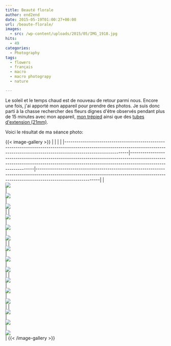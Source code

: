 ```yaml
---
title: Beauté florale
author: end2end
date: 2015-05-19T01:00:27+00:00
url: /beaute-florale/
images:
  - src: /wp-content/uploads/2015/05/IMG_1918.jpg
hits:
  - 49
categories:
  - Photography
tags:
  - flowers
  - français
  - macro
  - macro photograpy
  - nature

---
```

Le soleil et le temps chaud est de nouveau de retour parmi nous. Encore une fois, j'ai apporté mon appareil pour prendre des photos.
Je suis donc parti à la chasse rechercher des fleurs dignes d'être observés pendant plus de 15 minutes avec mon appareil, [mon trépied](/wp-content/uploads/2015/02/Manfrotto-190XPROB-Tripod-with-3D-Head-804RC2.jpg "Manfrotto  190XPROB Tripod with 3D Head 804RC2") ainsi que des [tubes d'extension (21mm)](/wp-content/uploads/2015/02/Aputure-AF-Macro-Extension-Tube-for-Canon-EOS-EF-EF-S-Lens-Mount.jpg "Aputure AF Macro Extension Tube for Canon EOS EF EF-S Lens Mount").

Voici le résultat de ma séance photo:

{{< image-gallery >}}
| <!-- -->                                                                                                                                                                                  | <!-- -->                                                                                                                                                                                  | <!-- -->                                                                                                                                                                                  |
|-------------------------------------------------------------------------------------------------------------------------------------------------------------------------------------------|-------------------------------------------------------------------------------------------------------------------------------------------------------------------------------------------|-------------------------------------------------------------------------------------------------------------------------------------------------------------------------------------------|
| [<br /> ![](http://www.end2endzone.com/wp-content/uploads/2015/05/IMG_1912_e2ez-200x300.jpg)<br /> ](https://www.flickr.com/photos/154618444@N05/36828749754/in/album-72157686753632301/) | [<br /> ![](http://www.end2endzone.com/wp-content/uploads/2015/05/IMG_1918_e2ez-300x200.jpg)<br /> ](https://www.flickr.com/photos/154618444@N05/23686328968/in/album-72157686753632301/) | [<br /> ![](http://www.end2endzone.com/wp-content/uploads/2015/05/IMG_1955_e2ez-300x200.jpg)<br /> ](https://www.flickr.com/photos/154618444@N05/36828746834/in/album-72157686753632301/) |
| [<br /> ![](http://www.end2endzone.com/wp-content/uploads/2015/05/IMG_1966_e2ez-200x300.jpg)<br /> ](https://www.flickr.com/photos/154618444@N05/37280088300/in/album-72157686753632301/) | [<br /> ![](http://www.end2endzone.com/wp-content/uploads/2015/05/IMG_1979_e2ez-300x200.jpg)<br /> ](https://www.flickr.com/photos/154618444@N05/37507458122/in/album-72157686753632301/) | [<br /> ![](http://www.end2endzone.com/wp-content/uploads/2015/05/IMG_1987_e2ez-300x200.jpg)<br /> ](https://www.flickr.com/photos/154618444@N05/36869051323/in/album-72157686753632301/) |
| [<br /> ![](http://www.end2endzone.com/wp-content/uploads/2015/05/IMG_1989_e2ez-300x200.jpg)<br /> ](https://www.flickr.com/photos/154618444@N05/37280085160/in/album-72157686753632301/) | [<br /> ![](http://www.end2endzone.com/wp-content/uploads/2015/05/IMG_1998_e2ez-200x300.jpg)<br /> ](https://www.flickr.com/photos/154618444@N05/36869050073/in/album-72157686753632301/) | [<br /> ![](http://www.end2endzone.com/wp-content/uploads/2015/05/IMG_2009_e2ez-300x200.jpg)<br /> ](https://www.flickr.com/photos/154618444@N05/37280083240/in/album-72157686753632301/) |
| [<br /> ![](http://www.end2endzone.com/wp-content/uploads/2015/05/IMG_2015_e2ez-300x200.jpg)<br /> ](https://www.flickr.com/photos/154618444@N05/36869048603/in/album-72157686753632301/) | [<br /> ![](http://www.end2endzone.com/wp-content/uploads/2015/05/IMG_2028_e2ez-300x200.jpg)<br /> ](https://www.flickr.com/photos/154618444@N05/37280080560/in/album-72157686753632301/) | [<br /> ![](http://www.end2endzone.com/wp-content/uploads/2015/05/IMG_2043_e2ez-300x200.jpg)<br /> ](https://www.flickr.com/photos/154618444@N05/36869047263/in/album-72157686753632301/) |
| [<br /> ![](http://www.end2endzone.com/wp-content/uploads/2015/05/IMG_2118_e2ez-300x200.jpg)<br /> ](https://www.flickr.com/photos/154618444@N05/37538527571/in/album-72157686753632301/) | [<br /> ![](http://www.end2endzone.com/wp-content/uploads/2015/05/IMG_2124_e2ez-200x300.jpg)<br /> ](https://www.flickr.com/photos/154618444@N05/37538526721/in/album-72157686753632301/) | [<br /> ![](http://www.end2endzone.com/wp-content/uploads/2015/05/IMG_2139_e2ez-300x200.jpg)<br /> ](https://www.flickr.com/photos/154618444@N05/23686330148/in/album-72157686753632301/) |
{{< /image-gallery >}}
